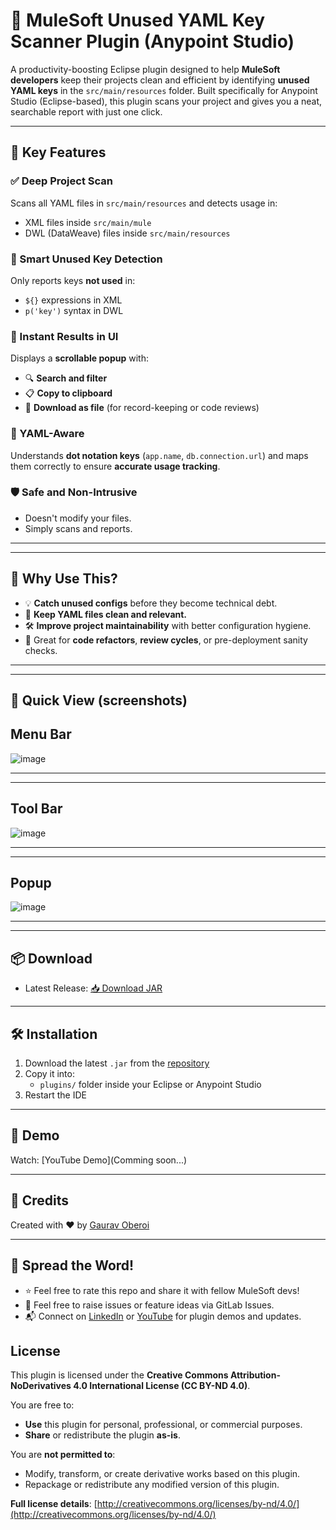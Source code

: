 # 🧩 MuleSoft Unused YAML Key Scanner Plugin (Anypoint Studio)

A productivity-boosting Eclipse plugin designed to help **MuleSoft developers** keep their projects clean and efficient by identifying **unused YAML keys** in the `src/main/resources` folder. Built specifically for Anypoint Studio (Eclipse-based), this plugin scans your project and gives you a neat, searchable report with just one click.

---

## 📌 Key Features

### ✅ Deep Project Scan
Scans all YAML files in `src/main/resources` and detects usage in:
- XML files inside `src/main/mule`
- DWL (DataWeave) files inside `src/main/resources`

### 🔎 Smart Unused Key Detection
Only reports keys **not used** in:
- `${}` expressions in XML
- `p('key')` syntax in DWL

### 🧾 Instant Results in UI
Displays a **scrollable popup** with:
- 🔍 **Search and filter**
- 📋 **Copy to clipboard**
- 💾 **Download as file** (for record-keeping or code reviews)

### 🧠 YAML-Aware
Understands **dot notation keys** (`app.name`, `db.connection.url`) and maps them correctly to ensure **accurate usage tracking**.

### 🛡️ Safe and Non-Intrusive
- Doesn't modify your files.
- Simply scans and reports.

---
---
## 🎯 Why Use This?

- 💡 **Catch unused configs** before they become technical debt.
- 🧹 **Keep YAML files clean and relevant.**
- 🛠️ **Improve project maintainability** with better configuration hygiene.
- 🔄 Great for **code refactors**, **review cycles**, or pre-deployment sanity checks.

---
---



## 📸 Quick View (screenshots)

Menu Bar
---

![image](https://github.com/user-attachments/assets/ca2b06a6-50e1-4583-aa1b-789428ebcce7)

---
---


Tool Bar
---

![image](https://github.com/user-attachments/assets/aa8ec7da-c47b-4444-a960-54d1ed48c88d)

---
---

Popup
---

![image](https://github.com/user-attachments/assets/6f779b13-936a-4866-b926-309140171b64)

---
---

## 📦 Download

- Latest Release: [📥 Download JAR](./com.gaurav.keyscanner_1.0.0.jar)

---

## 🛠 Installation

1. Download the latest `.jar` from the [repository](./com.gaurav.keyscanner_1.0.0.jar)
2. Copy it into:
   - `plugins/` folder inside your Eclipse or Anypoint Studio
3. Restart the IDE

---

## 🎥 Demo

Watch: [YouTube Demo](Comming soon...)

---

## 🙌 Credits

Created with ❤️ by [Gaurav Oberoi](https://in.linkedin.com/in/gauravoberoi09)

---

## 📣 Spread the Word!

- ⭐ Feel free to rate this repo and share it with fellow MuleSoft devs!
- 💌 Feel free to raise issues or feature ideas via GitLab Issues.
- 📬 Connect on [LinkedIn](https://in.linkedin.com/in/gauravoberoi09) or [YouTube](https://www.youtube.com/@MuleSoftTechBites) for plugin demos and updates.


## License

This plugin is licensed under the **Creative Commons Attribution-NoDerivatives 4.0 International License (CC BY-ND 4.0)**.

You are free to:

- **Use** this plugin for personal, professional, or commercial purposes.
- **Share** or redistribute the plugin **as-is**.

You are **not permitted to**:

- Modify, transform, or create derivative works based on this plugin.
- Repackage or redistribute any modified version of this plugin.

**Full license details**: [http://creativecommons.org/licenses/by-nd/4.0/](http://creativecommons.org/licenses/by-nd/4.0/)
